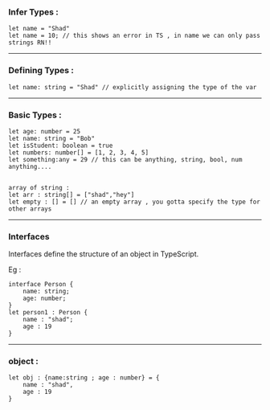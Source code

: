 ### Infer Types :
```
let name = "Shad"
let name = 10; // this shows an error in TS , in name we can only pass strings RN!!
```
---------------

### Defining Types :
```
let name: string = "Shad" // explicitly assigning the type of the var
```
--------------------------

### Basic Types :
```
let age: number = 25
let name: string = "Bob"
let isStudent: boolean = true
let numbers: number[] = [1, 2, 3, 4, 5]
let something:any = 29 // this can be anything, string, bool, num anything....


array of string :
let arr : string[] = ["shad","hey"]
let empty : [] = [] // an empty array , you gotta specify the type for other arrays
```
--------------------------

### Interfaces
Interfaces define the structure of an object in TypeScript.

Eg :
```
interface Person {
    name: string;
    age: number;
}
let person1 : Person {
    name : "shad";
    age : 19
}
```

-----------

### object : 
```
let obj : {name:string ; age : number} = {
    name : "shad",
    age : 19
}
```

